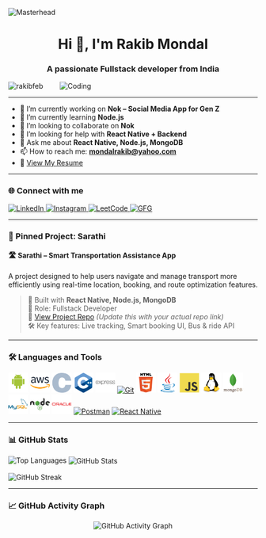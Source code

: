<!-- 🚀 Masthead Banner -->
![Masterhead](https://blog.communicationcrafts.com/wp-content/uploads/sites/2/2023/02/Everything-worth-knowing-about-Full-Stack-Development_banner.png)
<br/>

<h1 align="center">Hi 👋, I'm Rakib Mondal</h1>
<h3 align="center">A passionate Fullstack developer from India</h3>

<img align="right" alt="Coding" width="400"
padding-top="10" src="https://media0.giphy.com/media/v1.Y2lkPTc5MGI3NjExYndmcTdwbzhucmYydTFtc283amV2MXd3N3AzMzhtYW1qcGUwa2VvcCZlcD12MV9pbnRlcm5hbF9naWZfYnlfaWQmY3Q9Zw/iIqmM5tTjmpOB9mpbn/giphy.gif">

<p align="left">
  <img src="https://komarev.com/ghpvc/?username=rakibfeb&label=Profile%20views&color=0e75b6&style=flat" alt="rakibfeb" />
</p>

---

- 🔭 I’m currently working on **Nok – Social Media App for Gen Z**  
- 🌱 I’m currently learning **Node.js**  
- 👯 I’m looking to collaborate on **Nok**  
- 🤝 I’m looking for help with **React Native + Backend**  
- 💬 Ask me about **React Native, Node.js, MongoDB**  
- 📫 How to reach me: **mondalrakib@yahoo.com**  
- 📄 [View My Resume](https://drive.google.com/file/d/13ZlsXImzBpij93AdEYZDkvPQQiUdN_2h/view?usp=drivesdk)

---

### 🌐 Connect with me

<p align="left">
  <a href="https://www.linkedin.com/in/rakib-mondal-092b56210" target="_blank">
    <img src="https://raw.githubusercontent.com/rahuldkjain/github-profile-readme-generator/master/src/images/icons/Social/linked-in-alt.svg" alt="LinkedIn" height="30" width="40" />
  </a>
  <a href="https://instagram.com/rakib8feb" target="_blank">
    <img src="https://raw.githubusercontent.com/rahuldkjain/github-profile-readme-generator/master/src/images/icons/Social/instagram.svg" alt="Instagram" height="30" width="40" />
  </a>
  <a href="https://leetcode.com/rakib-mondal/" target="_blank">
    <img src="https://raw.githubusercontent.com/rahuldkjain/github-profile-readme-generator/master/src/images/icons/Social/leet-code.svg" alt="LeetCode" height="30" width="40" />
  </a>
  <a href="https://auth.geeksforgeeks.org/user/paradoxymoron/" target="_blank">
    <img src="https://raw.githubusercontent.com/rahuldkjain/github-profile-readme-generator/master/src/images/icons/Social/geeks-for-geeks.svg" alt="GFG" height="30" width="40" />
  </a>
</p>

---

### 🚀 Pinned Project: Sarathi

#### 🛣️ Sarathi – Smart Transportation Assistance App
A project designed to help users navigate and manage transport more efficiently using real-time location, booking, and route optimization features.

> 🚀 Built with **React Native, Node.js, MongoDB**  
> 📱 Role: Fullstack Developer  
> 🔗 [View Project Repo](https://github.com/rakibfeb/sarathi) *(Update this with your actual repo link)*  
> 🛠️ Key features: Live tracking, Smart booking UI, Bus & ride API

---

### 🛠️ Languages and Tools

<p align="left">
  <a href="https://developer.android.com" target="_blank"><img src="https://raw.githubusercontent.com/devicons/devicon/master/icons/android/android-original-wordmark.svg" alt="Android" width="40" height="40"/></a>
  <a href="https://aws.amazon.com" target="_blank"><img src="https://raw.githubusercontent.com/devicons/devicon/master/icons/amazonwebservices/amazonwebservices-original-wordmark.svg" alt="AWS" width="40" height="40"/></a>
  <a href="https://www.cprogramming.com/" target="_blank"><img src="https://raw.githubusercontent.com/devicons/devicon/master/icons/c/c-original.svg" alt="C" width="40" height="40"/></a>
  <a href="https://www.w3schools.com/cpp/" target="_blank"><img src="https://raw.githubusercontent.com/devicons/devicon/master/icons/cplusplus/cplusplus-original.svg" alt="C++" width="40" height="40"/></a>
  <a href="https://expressjs.com" target="_blank"><img src="https://raw.githubusercontent.com/devicons/devicon/master/icons/express/express-original-wordmark.svg" alt="Express" width="40" height="40"/></a>
  <a href="https://git-scm.com/" target="_blank"><img src="https://www.vectorlogo.zone/logos/git-scm/git-scm-icon.svg" alt="Git" width="40" height="40"/></a>
  <a href="https://www.w3.org/html/" target="_blank"><img src="https://raw.githubusercontent.com/devicons/devicon/master/icons/html5/html5-original-wordmark.svg" alt="HTML5" width="40" height="40"/></a>
  <a href="https://www.java.com" target="_blank"><img src="https://raw.githubusercontent.com/devicons/devicon/master/icons/java/java-original.svg" alt="Java" width="40" height="40"/></a>
  <a href="https://developer.mozilla.org/en-US/docs/Web/JavaScript" target="_blank"><img src="https://raw.githubusercontent.com/devicons/devicon/master/icons/javascript/javascript-original.svg" alt="JavaScript" width="40" height="40"/></a>
  <a href="https://www.linux.org/" target="_blank"><img src="https://raw.githubusercontent.com/devicons/devicon/master/icons/linux/linux-original.svg" alt="Linux" width="40" height="40"/></a>
  <a href="https://www.mongodb.com/" target="_blank"><img src="https://raw.githubusercontent.com/devicons/devicon/master/icons/mongodb/mongodb-original-wordmark.svg" alt="MongoDB" width="40" height="40"/></a>
  <a href="https://www.mysql.com/" target="_blank"><img src="https://raw.githubusercontent.com/devicons/devicon/master/icons/mysql/mysql-original-wordmark.svg" alt="MySQL" width="40" height="40"/></a>
  <a href="https://nodejs.org" target="_blank"><img src="https://raw.githubusercontent.com/devicons/devicon/master/icons/nodejs/nodejs-original-wordmark.svg" alt="Node.js" width="40" height="40"/></a>
  <a href="https://www.oracle.com/" target="_blank"><img src="https://raw.githubusercontent.com/devicons/devicon/master/icons/oracle/oracle-original.svg" alt="Oracle" width="40" height="40"/></a>
  <a href="https://postman.com" target="_blank"><img src="https://www.vectorlogo.zone/logos/getpostman/getpostman-icon.svg" alt="Postman" width="40" height="40"/></a>
  <a href="https://reactnative.dev/" target="_blank"><img src="https://reactnative.dev/img/header_logo.svg" alt="React Native" width="40" height="40"/></a>
</p>

---

### 📊 GitHub Stats

<p>
  <img align="left" src="https://github-readme-stats.vercel.app/api/top-langs?username=rakibfeb&show_icons=true&locale=en&layout=compact" alt="Top Languages" />
</p>

<p>
  &nbsp;<img align="center" src="https://github-readme-stats.vercel.app/api?username=rakibfeb&show_icons=true&locale=en" alt="GitHub Stats" />
</p>

<p>
  <img align="center" src="https://github-readme-streak-stats.herokuapp.com/?user=rakibfeb" alt="GitHub Streak" />
</p>

---

### 📈 GitHub Activity Graph

<p align="center">
  <img src="https://github-readme-activity-graph.cyclic.app/graph?username=rakibfeb&theme=react-dark&bg_color=1a1b27&hide_border=true" alt="GitHub Activity Graph" />
</p>
